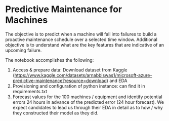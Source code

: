 # Predictive Maintenance for Machines

The objective is to predict when a machine will fall into failures to build a proactive maintenance
schedule over a selected time window. Additional objective is to understand what are the
key features that are indicative of an upcoming failure.

The notebook accomplishes the following:

1. Access & prepare data: Download dataset from Kaggle (https://www.kaggle.com/datasets/arnabbiswas1/microsoft-azure-predictive-maintenance?resource=download) and EDA
2. Provisioning and configuration of python instance: can find it in requirements.txt
3. Forecast values for the 100 machines / equipment and identify potential errors 24 hours
in advance of the predicted error (24 hour forecast). We expect candidates to lead us
through their EDA in detail as to how / why they constructed their model as they did.